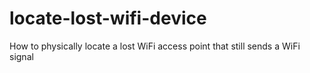 # locate-lost-wifi-device
How to physically locate a lost WiFi access point that still sends a WiFi signal
